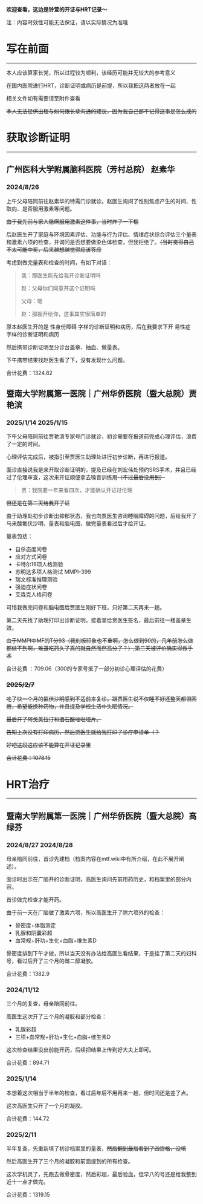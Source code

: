 **欢迎查看，这边是铃萱的开证与HRT记录～**

注：内容时效性可能无法保证，请以实际情况为准哦

# 写在前面

---

本人应该算家长党，所以过程较为顺利，该经历可能并无较大的参考意义

在国内医院进行HRT，诊断证明或病历是前提，所以我把这两者放在一起

相关文件如有需要请至附件查看

~~本人无法提供出柜与如何跟长辈沟通的建议，因为我自己都不记得这事是怎么成的~~

# 获取诊断证明

---

## 广州医科大学附属脑科医院（芳村总院） 赵素华

### **2024/8/26** 

上午父母陪同前往赵素华的特需门诊就诊。赵医生询问了性别焦虑产生的时间、性取向、是否服用激素等问题。

~~由于我先前与家人隐瞒服用激素这件事，当时炸了一下柜~~

后赵医生开了家庭与环境因素评估、功能与行为评估、情绪症状综合评估三个量表和激素六项的检查，并询问是否想要做染色体检查，但我拒绝了。~~（当时觉得自己不太可能中奖，后来越想越觉得应该答应~~

考虑到做完量表和检查的时间，有如下对话：

> 我：那医生能先给我开诊断证明吗
>
> 赵：父母你们同意开这个证明吗
>
> 父母：嗯
>
> 赵：那就开给你，这事其实很简单的

原本赵医生开的是 性身份障碍 字样的诊断证明和病历，后在我要求下开 易性症 字样的诊断证明和病历

然后携带诊断证明至分诊台盖章、抽血、做量表。

下午携带结果找赵医生看了下，没有发现什么问题。

合计花费：1324.82

## 暨南大学附属第一医院｜广州华侨医院（暨大总院）贾艳滨

### **2025/1/14  2025/1/15**

下午父母陪同前往贾艳滨专家号门诊就诊，初诊需要在报道前完成心理评估，浪费了一定的时间。

心理评估完成后，被指引至贾医生助理处进行初步诊断，再进行报道。

面诊直接说我是来开取诊断证明的，提及已经在刘宏伟处预约SRS手术，并且已经过了伦理审查，这次来开证顺便拿去嗓音训练用~~（不过最后没用到）~~

> 贾：我院要一年来看四次，才能确认开证过伦理

~~但还是在第二天给我开了证~~

由于助理处初步诊断出抑郁状态，我也向贾医生咨询睡眠障碍的问题，后给我开了马来酸氟伏沙明、量表和脑电图，做完量表看过后才给开证。

量表包括：

- 自杀态度问卷
- 应对方式问卷
- 卡特尔16项人格测验
- 苏明达多项人格测试 MMPI-399
- 瑞文标准推理测验
- 强迫症状问卷
- 艾森克人格问卷

可惜我做完问卷和脑电图后贾医生刚好下班，只好第二天再来一趟。

第二天先找了助理打印出诊断证明，接着拿给贾医生签名，最后前往一楼盖章生效。

~~由于MMPI中MF的T分93（我刻板印象也不重啊，怎么做到90的，几年前怎么做都做不到啊，难道吃药久了真的就自然而然高分了？）,第二天被评价确实得做手术~~

合计花费 ：709.06（300的专家号抵了一部分初诊心理评估的花费）

### ~~**2025/2/7**~~

~~吃了快一个月的氟伏沙明感到不适前来复诊，跟贾医生说不仅睡不好还整天都很困倦，希望能换种药物，并且提及学校生活中失眠情况。~~

~~最后开了阿戈美拉汀和酒石酸唑吡坦片。~~

~~告知上次没有打印病历，然后贾医生就给我打印了诊疗申请单（？~~

~~好吧这段这应该不能算在开证记录里~~

~~合计花费：1078.15~~

# HRT治疗

---

## 暨南大学附属第一医院｜广州华侨医院（暨大总院）高绿芬

### **2024/8/27  2024/8/28**

母亲陪同前往，首诊先建档（档案内容在mtf.wiki中有所介绍，在此不展开阐述）。

面诊时出示在广脑开的诊断证明，高医生询问先前用药历史，和档案里的部分内容。

首诊做完检查才能开药。

由于前一天在广脑做了激素六项，所以高医生开了除六项外的检查：

- 骨密度+体脂测定
- 乳腺和阴囊彩超
- 血常规+肝功+生化+血脂+维生素D

骨密度排到下午才做，所以当天没有办法给高医生看结果，于是挂了第二天的妇科号，看过后开了三个月的雌二醇凝胶。

合计花费：1382.9

### **2024/11/12**

三个月的复查，母亲陪同前往。

高医生这次开了三个月的凝胶和部分检查：

- 乳腺彩超
- 三项+血常规+肝功+生化+血脂+维生素D

这次检查结果没出前能开药，后续把结果上传到好大夫上即可。

合计花费：894.71

### **2025/1/14**

本想着这次相当于半年的检查，看过后年后不用再来一趟，但时间还是差了点。

这次高医生只开了一个月的凝胶。

合计花费：144.72

### **2025/2/11**

半年复查，先重新填了初诊档案里的量表，~~然后翻到最后看到了四宫格，没填~~

然后高医生开了三个月的凝胶和前面提到的所有检查。

这次学机灵了，先跑去做骨密度，然后彩超，最后验血，但早八的号还是给我整到近十一点才做完。

合计花费：1319.15
